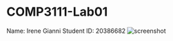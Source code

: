 # COMP3111-Lab01
Name: Irene Gianni
Student ID: 20386682
![screenshot](https://user-images.githubusercontent.com/47808740/53074385-961c2600-3525-11e9-8395-20b7678404e1.png)
